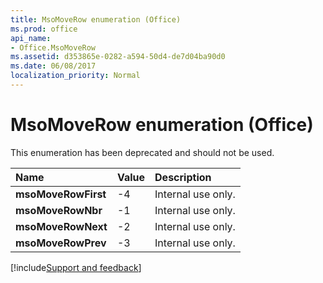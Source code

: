 ```yaml
---
title: MsoMoveRow enumeration (Office)
ms.prod: office
api_name:
- Office.MsoMoveRow
ms.assetid: d353865e-0282-a594-50d4-de7d04ba90d0
ms.date: 06/08/2017
localization_priority: Normal
---
```



# MsoMoveRow enumeration (Office)

This enumeration has been deprecated and should not be used.



|Name|Value|Description|
|:-----|:-----|:-----|
|**msoMoveRowFirst**|-4|Internal use only.|
|**msoMoveRowNbr**|-1|Internal use only.|
|**msoMoveRowNext**|-2|Internal use only.|
|**msoMoveRowPrev**|-3|Internal use only.|

[!include[Support and feedback](~/includes/feedback-boilerplate.md)]